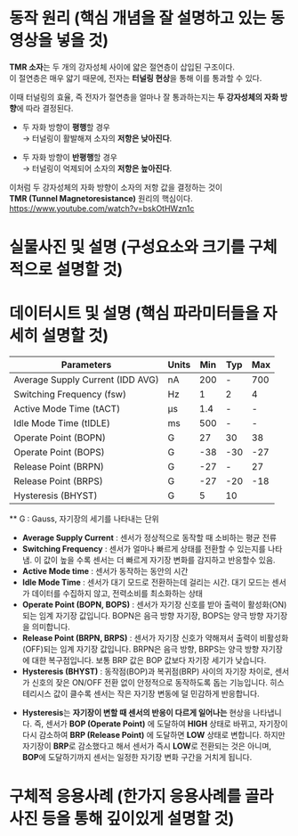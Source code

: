 # 동작 원리 (핵심 개념을 잘 설명하고 있는 동영상을 넣을 것)  
**TMR 소자**는 두 개의 강자성체 사이에 얇은 절연층이 삽입된 구조이다.  
이 절연층은 매우 얇기 때문에, 전자는 **터널링 현상**을 통해 이를 통과할 수 있다.

이때 터널링의 효율, 즉 전자가 절연층을 얼마나 잘 통과하는지는 **두 강자성체의 자화 방향**에 따라 결정된다.

- 두 자화 방향이 **평행**할 경우  
  → 터널링이 활발해져 소자의 **저항은 낮아진다**.

- 두 자화 방향이 **반평행**할 경우  
  → 터널링이 억제되어 소자의 **저항은 높아진다**.

이처럼 두 강자성체의 자화 방향이 소자의 저항 값을 결정하는 것이  
**TMR (Tunnel Magnetoresistance)** 원리의 핵심이다.  
https://www.youtube.com/watch?v=bskOtHWzn1c

# 실물사진 및 설명 (구성요소와 크기를 구체적으로 설명할 것)  

# 데이터시트 및 설명 (핵심 파라미터들을 자세히 설명할 것)  

| Parameters                          | Units | Min  | Typ  | Max  |
|-------------------------------------|-------|------|------|------|
| Average Supply Current (IDD AVG)    | nA    | 200  | -    | 700  |
| Switching Frequency (fsw)           | Hz    | 1    | 2    | 4    |
| Active Mode Time (tACT)             | µs    | 1.4  | -    | -    |
| Idle Mode Time (tIDLE)              | ms    | 500  | -    | -    |
| Operate Point (BOPN)                | G     | 27   | 30   | 38   |
| Operate Point (BOPS)                | G     | -38  | -30  | -27  |
| Release Point (BRPN)                | G     | -27  | -    | 27   |
| Release Point (BRPS)                | G     | -27  | -20  | -18  |
| Hysteresis (BHYST)                  | G     | 5    | 10   
  
  ** G : Gauss, 자기장의 세기를 나타내는 단위 
  
- **Average Supply Current** : 센서가 정상적으로 동작할 때 소비하는 평균 전류
- **Switching Frequency** : 센서가 얼마나 빠르게 상태를 전환할 수 있는지를 나타냄. 이 값이 높을 수록 센서는 더 빠르게 자기장 변화를 감지하고 반응할수 있음.
- **Active Mode time** : 센서가 동작하는 동안의 시간
- **Idle Mode Time** : 센서가 대기 모드로 전환하는데 걸리는 시간. 대기 모드는 센서가 데이터를 수집하지 않고, 전력소비를 최소화하는 상태
- **Operate Point (BOPN, BOPS)** : 센서가 자기장 신호를 받아 출력이 활성화(ON)되는 임계 자기장 값입니다. BOPN은 음극 방향 자기장, BOPS는 양극 방향 자기장을 의미합니다.  
- **Release Point (BRPN, BRPS)** : 센서가 자기장 신호가 약해져서 출력이 비활성화(OFF)되는 임계 자기장 값입니다. BRPN은 음극 방향, BRPS는 양극 방향 자기장에 대한 복구점입니다. 보통 BRP 값은 BOP 값보다 자기장 세기가 낮습니다.  
- **Hysteresis (BHYST)** : 동작점(BOP)과 복귀점(BRP) 사이의 자기장 차이로, 센서가 신호의 잦은 ON/OFF 전환 없이 안정적으로 동작하도록 돕는 기능입니다. 히스테리시스 값이 클수록 센서는 작은 자기장 변동에 덜 민감하게 반응합니다.
 * **Hysteresis**는 **자기장이 변할 때 센서의 반응이 다르게 일어나는** 현상을 나타냅니다. 즉, 센서가 **BOP (Operate Point)** 에 도달하여 **HIGH** 상태로 바뀌고, 자기장이 다시 감소하여 **BRP (Release Point)** 에 도달하면 **LOW** 상태로 변합니다. 하지만 자기장이 **BRP**로 감소했다고 해서 센서가 즉시 **LOW**로 전환되는 것은 아니며, **BOP**에 도달하기까지 센서는 일정한 자기장 변화 구간을 거치게 됩니다.
  
# 구체적 응용사례 (한가지 응용사례를 골라 사진 등을 통해 깊이있게 설명할 것)
